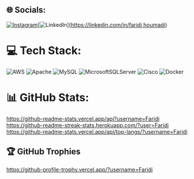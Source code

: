 
## 🌐 Socials:
[![Instagram](https://img.shields.io/badge/Instagram-%23E4405F.svg?logo=Instagram&logoColor=white)](https://instagram.com/faridi_houmadi_2307)[![LinkedIn](https://img.shields.io/badge/LinkedIn-%230077B5.svg?logo=linkedin&logoColor=white)]([https://linkedin.com/in/faridi houmadi](https://www.linkedin.com/feed/))

# 💻 Tech Stack:
![AWS](https://img.shields.io/badge/AWS-%23FF9900.svg?style=for-the-badge&logo=amazon-aws&logoColor=white) ![Apache](https://img.shields.io/badge/apache-%23D42029.svg?style=for-the-badge&logo=apache&logoColor=white) ![MySQL](https://img.shields.io/badge/mysql-4479A1.svg?style=for-the-badge&logo=mysql&logoColor=white) ![MicrosoftSQLServer](https://img.shields.io/badge/Microsoft%20SQL%20Server-CC2927?style=for-the-badge&logo=microsoft%20sql%20server&logoColor=white) ![Cisco](https://img.shields.io/badge/cisco-%23049fd9.svg?style=for-the-badge&logo=cisco&logoColor=black) ![Docker](https://img.shields.io/badge/docker-%230db7ed.svg?style=for-the-badge&logo=docker&logoColor=white)
# 📊 GitHub Stats:
https://github-readme-stats.vercel.app/api?username=Faridi <br/>
https://github-readme-streak-stats.herokuapp.com/?user=Faridi <br/>
https://github-readme-stats.vercel.app/api/top-langs/?username=Faridi 

## 🏆 GitHub Trophies
https://github-profile-trophy.vercel.app/?username=Faridi

<!-- Proudly created with GPRM ( https://gprm.itsvg.in ) -->
